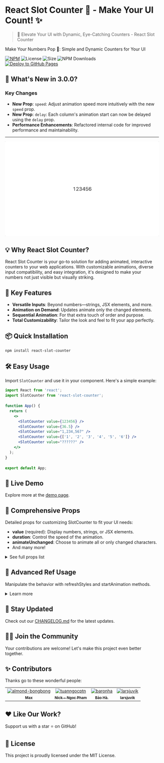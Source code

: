 # React Slot Counter 🎰 - Make Your UI Count! ✨

> 🚀 Elevate Your UI with Dynamic, Eye-Catching Counters - React Slot Counter

Make Your Numbers Pop 🌟: Simple and Dynamic Counters for Your UI

[![NPM](https://img.shields.io/npm/v/react-slot-counter.svg)](https://www.npmjs.com/package/react-slot-counter)
![License](https://img.shields.io/npm/l/react-confetti-boom)
![Size](https://img.shields.io/bundlephobia/min/react-confetti-boom)
![NPM Downloads](https://img.shields.io/npm/dw/react-slot-counter.svg)
<br>
[![Deploy to GitHub Pages](https://github.com/almond-bongbong/react-slot-counter/actions/workflows/deploy_to_github_pages.yml/badge.svg)](https://github.com/almond-bongbong/react-slot-counter/actions/workflows/deploy_to_github_pages.yml)

## 🚀 What's New in 3.0.0?

### Key Changes

- **New Prop**: `speed`: Adjust animation speed more intuitively with the new `speed` prop.
- **New Prop**: `delay`: Each column's animation start can now be delayed using the `delay` prop.
- **Performance Enhancements**: Refactored internal code for improved performance and maintainability.

---

<p align="center">
    <a target="_blank" href="https://almond-bongbong.github.io/react-slot-counter/">
        <img src="https://github.com/almond-bongbong/react-slot-counter/raw/main/docs/preview.gif" />
    </a>
</p>

## 💡 Why React Slot Counter?

React Slot Counter is your go-to solution for adding animated, interactive counters to your web applications. With customizable animations, diverse input compatibility, and easy integration, it's designed to make your numbers not just visible but visually striking.

## 🌟 Key Features

- **Versatile Inputs**: Beyond numbers—strings, JSX elements, and more.
- **Animation on Demand**: Updates animate only the changed elements.
- **Sequential Animation**: For that extra touch of order and purpose.
- **Total Customizability**: Tailor the look and feel to fit your app perfectly.

## 📦 Quick Installation

```bash
npm install react-slot-counter
```

## 🛠 Easy Usage

Import `SlotCounter` and use it in your component. Here's a simple example:

```jsx
import React from 'react';
import SlotCounter from 'react-slot-counter';

function App() {
  return (
    <>
      <SlotCounter value={123456} />
      <SlotCounter value={36.5} />
      <SlotCounter value="1,234,567" />
      <SlotCounter value={['1', '2', '3', '4', '5', '6']} />
      <SlotCounter value="??????" />
    </>
  );
}

export default App;
```

## 🎥 Live Demo

Explore more at the [demo page](https://almond-bongbong.github.io/react-slot-counter/).

## 📝 Comprehensive Props

Detailed props for customizing SlotCounter to fit your UI needs:

- **value** (required): Display numbers, strings, or JSX elements.
- **duration**: Control the speed of the animation.
- **animateUnchanged**: Choose to animate all or only changed characters.
- And many more!

<details>
  <summary>See full props list</summary>

| Prop                    | Type                                                    | Default                                              | Description                                                                                                                                                                                                                                                                          |
| ----------------------- | ------------------------------------------------------- | ---------------------------------------------------- | ------------------------------------------------------------------------------------------------------------------------------------------------------------------------------------------------------------------------------------------------------------------------------------ |
| value _(required)_      | `number` \| `string` \| `string[]` \| `JSX.Element[]`   |                                                      | The value to be displayed. It can be a number or a string with numbers and commas.                                                                                                                                                                                                   |
| startValue              | `number` \| `string` \| `string[]` \| `JSX.Element[]`   |                                                      | The initial value to be displayed before the animation starts. It sets the beginning of the slot machine animation.                                                                                                                                                                  |
| startValueOnce          | `boolean`                                               | `false`                                              | If set to true, the animation starts from the `startValue` only for the first render. For subsequent animations, it starts from the last value.                                                                                                                                      |
| duration                | `number`                                                | `0.7`                                                | The duration of the animation in seconds.                                                                                                                                                                                                                                            |
| speed                   | `number`                                                | `1.4`                                                | The speed of counter when running.                                                                                                                                                                                                                                                |
| delay                   | `number`                                                |                                                      | The delay time of each columns                                                                                                                                                                                                                                                       |
| dummyCharacters         | `string[]` \| `JSX.Element[]`                           | Defaults to random numbers from 0 to 9               | An array of dummy characters to be used in the animation.                                                                                                                                                                                                                            |
| dummyCharacterCount     | `number`                                                | `6`                                                  | The number of dummy characters to be displayed in the animation before reaching the target character.                                                                                                                                                                                |
| autoAnimationStart      | `boolean`                                               | `true`                                               | Determines whether the animation should start automatically when the component is first mounted.                                                                                                                                                                                     |
| animateUnchanged        | `boolean`                                               | `false`                                              | Determines whether to animate only the characters that have changed.                                                                                                                                                                                                                 |
| hasInfiniteList         | `boolean`                                               | `false`                                              | Determines whether the list should appear as continuous, with the end of the target character seamlessly connected to the beginning.                                                                                                                                                 |
| containerClassName      | `string`                                                |                                                      | The class name of container.                                                                                                                                                                                                                                                         |
| charClassName           | `string`                                                |                                                      | The class name of each character.                                                                                                                                                                                                                                                    |
| separatorClassName      | `string`                                                |                                                      | The class name of the separator character (`.` or `,`).                                                                                                                                                                                                                              |
| valueClassName          | `string`                                                |                                                      | The class name for the value of the slot, making it possible to customize the styling and visibility of the value.                                                                                                                                                                   |
| numberSlotClassName     | `string`                                                |                                                      | The class name for the number slot, allowing you to customize the styling of the number slot.                                                                                                                                                                                        |
| numberClassName         | `string`                                                |                                                      | The class name for the number, allowing you to customize the styling of the number.                                                                                                                                                                                                  |
| sequentialAnimationMode | `boolean`                                               | `false`                                              | Determines if the animation should increment or decrement sequentially from the startValue to value instead of random animation.                                                                                                                                                     |
| useMonospaceWidth       | `boolean`                                               | `false`                                              | Ensures that all numeric characters occupy the same horizontal space, just like they would in a monospace font.                                                                                                                                                                      |
| direction               | `'bottom-top'` \| `'top-bottom'`                        | `'bottom-top'`                                       | Sets the direction of the slot machine animation. Accepted values are `'bottom-top'` and `'top-bottom'`.                                                                                                                                                                             |
| debounceDelay           | `number`                                                | `0`                                                  | Specifies the delay in milliseconds for debouncing animations. When the value changes rapidly, it allows the animation to execute smoothly.                                                                                                                                          |
| animateOnVisible        | `boolean` \| `rootMargin: string, triggerOnce: boolean` | `false` \| `rootMargin: '0px'`, `triggerOnce: false` | Activates the animation when the component is visible in the viewport. rootMargin sets the margin around the viewport for triggering the animation, while triggerOnce determines if the animation should occur only once (true) or every time the component becomes visible (false). |

</details>

## 🤖 Advanced Ref Usage

Manipulate the behavior with refreshStyles and startAnimation methods.

<details>
  <summary>Learn more</summary>

| Method           | Type                          | Description                                                                                                                                                                    |
| ---------------- | ----------------------------- | ------------------------------------------------------------------------------------------------------------------------------------------------------------------------------ |
| `refreshStyles`  | `() => void`                  | Recalculates the styles for the SlotCounter component. Useful for scenarios where the font size changes or the window is resized, forcing a re-render to apply the new styles. |
| `startAnimation` | `(options?: Options) => void` | Initiates the animation of the component with optional customization parameters.                                                                                               |

### Options for `startAnimation` Method

| Property              | Type     | Optional | Default        | Description                                                                                                                                      |
| --------------------- | -------- | -------- | -------------- | ------------------------------------------------------------------------------------------------------------------------------------------------ |
| `duration`            | `number` | Yes      | None           | A number representing the duration of the animation in seconds. Overrides the `duration` prop if provided.                                       |
| `dummyCharacterCount` | `number` | Yes      | None           | A number indicating how many dummy characters should be shown before the target character. Overrides the `dummyCharacterCount` prop if provided. |
| `direction`           | `string` | Yes      | `'bottom-top'` | Sets the direction of the slot machine animation. Accepted values: `'bottom-top'`, `'top-bottom'`. Overrides the `direction` prop if provided.   |

Ref Example:

```jsx
import React, { useRef } from 'react';
import SlotCounter from 'react-slot-counter';

function App() {
  const counterRef = useRef(null);

  const handleStartClick = () => {
    counterRef.current?.startAnimation();
  };

  return (
    <>
      <SlotCounter value={123456} ref={counterRef} />
      <button onClick={handleStartClick}>Start</button>
    </>
  );
}

export default App;
```

</details>

## 📜 Stay Updated

Check out our [CHANGELOG.md](./CHANGELOG.md) for the latest updates.

## 👨‍💻 Join the Community

Your contributions are welcome! Let's make this project even better together.

## ✨ Contributors

Thanks go to these wonderful people:

<!-- readme: collaborators,contributors -start -->
<table>
	<tbody>
		<tr>
            <td align="center">
                <a href="https://github.com/almond-bongbong">
                    <img src="https://avatars.githubusercontent.com/u/42146674?v=4" width="100;" alt="almond-bongbong"/>
                    <br />
                    <sub><b>Max</b></sub>
                </a>
            </td>
            <td align="center">
                <a href="https://github.com/tuanngocptn">
                    <img src="https://avatars.githubusercontent.com/u/22292704?v=4" width="100;" alt="tuanngocptn"/>
                    <br />
                    <sub><b>Nick - Ngoc Pham</b></sub>
                </a>
            </td>
            <td align="center">
                <a href="https://github.com/baronha">
                    <img src="https://avatars.githubusercontent.com/u/23580920?v=4" width="100;" alt="baronha"/>
                    <br />
                    <sub><b>Bảo Hà.</b></sub>
                </a>
            </td>
            <td align="center">
                <a href="https://github.com/larsjuvik">
                    <img src="https://avatars.githubusercontent.com/u/77640590?v=4" width="100;" alt="larsjuvik"/>
                    <br />
                    <sub><b>larsjuvik</b></sub>
                </a>
            </td>
		</tr>
	<tbody>
</table>
<!-- readme: collaborators,contributors -end -->

## ❤️ Like Our Work?

Support us with a star ⭐ on GitHub!

## 📄 License

This project is proudly licensed under the MIT License.
